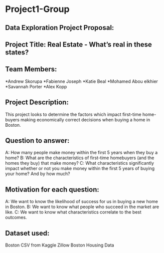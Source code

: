 # Project1-Group
## Data Exploration Project Proposal:

## Project Title: Real Estate - What’s real in these states?

## Team Members:
*Andrew Skorupa
*Fabienne Joseph
*Katie Beal
*Mohamed Abou elkhier
*Savannah Porter
*Alex Kopp

## Project Description:
This project looks to determine the factors which impact first-time home-buyers making economically correct decisions when buying a home in Boston.

## Question to answer:
A: How many people make money within the first 5 years when they buy a home?
B: What are the characteristics of first-time homebuyers (and the homes they buy) that make money?
C: What characteristics significantly impact whether or not you make money within the first 5 years of buying your home? And by how much?

## Motivation for each question:
A: We want to know the likelihood of success for us in buying a new home in Boston.
B: We want to know what people who succeed in the market are like.
C: We want to know what characteristics correlate to the best outcomes.

## Dataset used:
Boston CSV from Kaggle
Zillow Boston Housing Data
